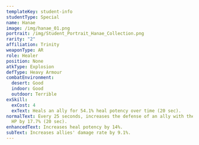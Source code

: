 ```yaml
---
templateKey: student-info
studentType: Special
name: Hanae
image: /img/hanae_01.png
portrait: /img/Student_Portrait_Hanae_Collection.png
rarity: "2"
affiliation: Trinity
weaponType: AR
role: Healer
position: None
atkType: Explosion
defType: Heavy Armour
combatEnvironment:
  desert: Good
  indoor: Good
  outdoor: Terrible
exSkill:
  exCost: 4
  exText: Heals an ally for 54.1% heal potency over time (20 sec).
normalText: Every 25 seconds, increases the defense of an ally with the lowest
  HP by 17.7% (20 sec).
enhancedText: Increases heal potency by 14%.
subText: Increases allies' damage rate by 9.1%.
---
```

